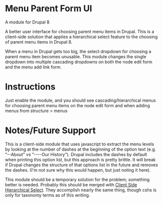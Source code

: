 # Menu Parent Form UI

A module for Drupal 8

A better user interface for choosing parent menu items in Drupal. This is a client-side solution that applies a hierarchical select feature to the choosing of parent menu items in Drupal 8. 

When a menu in Drupal gets too big, the select dropdown for choosing a parent menu item becomes unusable. This module changes the single dropdown into multiple cascading dropdowns on both the node edit form and the menu add link form.

# Instructions

Just enable the module, and you should see cascading/hierarchical menus for choosing parent menu items on the node edit form and when adding menus from structure > menus

# Notes/Future Support

This is a client-side module that uses javascript to extract the menu levels by looking at the number of dashes at the beginning of the option text (e.g. "--About" vs "----Our History"). Drupal includes the dashes by default when printing this option list, but this approach is pretty brittle. It will break if Drupal changes the structure of that options list in the future and removes the dashes. (I'm not sure why this would happen, but just noting it here).

This module should be a temporary solution for the problem; something better is needed. Probably this should be merged with [Client Side Hierarchical Select](https://www.drupal.org/project/cshs). They accomplish nearly the same thing, though cshs is only for taxonomy terms as of this writing.


